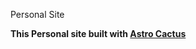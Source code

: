 Personal Site

**This Personal site built with [Astro Cactus](https://github.com/chrismwilliams/astro-theme-cactus)**
